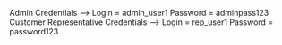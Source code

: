 Admin Credentials --> Login = admin_user1 Password = adminpass123 <br/>
Customer Representative Credentials --> Login = rep_user1 Password = password123
